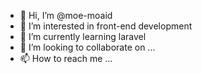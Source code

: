 - 👋 Hi, I’m @moe-moaid
- 👀 I’m interested in front-end development
- 🌱 I’m currently learning laravel
- 💞️ I’m looking to collaborate on ...
- 📫 How to reach me ...

<!---
moe-moaid/moe-moaid is a ✨ special ✨ repository because its `README.md` (this file) appears on your GitHub profile.
You can click the Preview link to take a look at your changes.
--->

